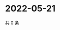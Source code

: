 # 2022-05-21

共 0 条

<!-- BEGIN WEIBO -->
<!-- 最后更新时间 Sat May 21 2022 15:15:31 GMT+0800 (China Standard Time) -->

<!-- END WEIBO -->
